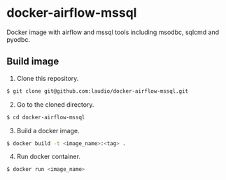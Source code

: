 # docker-airflow-mssql

Docker image with airflow and mssql tools including msodbc, sqlcmd and pyodbc.

## Build image

1. Clone this repository.

```bash
$ git clone git@github.com:laudio/docker-airflow-mssql.git
```

2. Go to the cloned directory.

```bash
$ cd docker-airflow-mssql
```

3. Build a docker image.

```bash
$ docker build -t <image_name>:<tag> .
```

4. Run docker container.

```bash
$ docker run <image_name>
```
